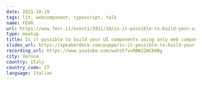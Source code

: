 ```yaml
---
date: 2021-10-19
tags: lit, webcomponent, typescript, talk
name: FEVR
url: https://www.fevr.it/eventi/2021/10/is-it-possible-to-build-your-ui-components-using-only-web-components/
type: meetup
title: Is it possible to build your UI components using only web components?
slides_url: https://speakerdeck.com/puppo/is-it-possible-to-build-your-ui-components-using-only-web-components
recording_url: https://www.youtube.com/watch?v=RBWJZWC86Bg
city: Verona
country: Italy
country_code: IT
language: Italian
---
```

